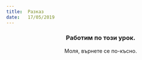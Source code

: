 ```yaml
---
title:  Разказ
date:   17/05/2019
---
```


### <center>Работим по този урок.</center>
<center>Моля, върнете се по-късно.</center>